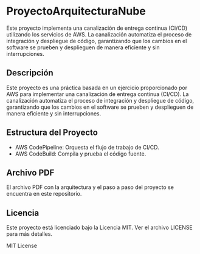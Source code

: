 # ProyectoArquitecturaNube
Este proyecto implementa una canalización de entrega continua (CI/CD) utilizando los servicios de AWS. La canalización automatiza el proceso de integración y despliegue de código, garantizando que los cambios en el software se prueben y desplieguen de manera eficiente y sin interrupciones.
## Descripción
Este proyecto es una práctica basada en un ejercicio proporcionado por AWS para implementar una canalización de entrega continua (CI/CD). La canalización automatiza el proceso de integración y despliegue de código, garantizando que los cambios en el software se prueben y desplieguen de manera eficiente y sin interrupciones.

## Estructura del Proyecto
- AWS CodePipeline: Orquesta el flujo de trabajo de CI/CD.
- AWS CodeBuild: Compila y prueba el código fuente.

## Archivo PDF
El archivo PDF con la arquitectura y el paso a paso del proyecto se encuentra en este repositorio.

## Licencia
Este proyecto está licenciado bajo la Licencia MIT. Ver el archivo LICENSE para más detalles.

MIT License
